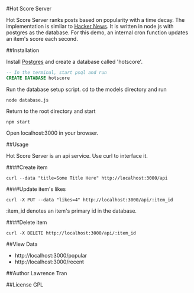 #Hot Score Server

Hot Score Server ranks posts based on popularity with a time decay. The implementation is similar to [Hacker News](https://news.ycombinator.com). It is written in node.js with postgres as the database. For this demo, an internal cron function updates an item's score each second.

##Installation

Install [Postgres](http://www.postgresql.org/download/) and create a database called 'hotscore'.

```SQL
-- In the terminal, start psql and run
CREATE DATABASE hotscore
```
Run the database setup script. cd to the models directory and run

```Node
node database.js
```

Return to the root directory and start
```Node
npm start
```
Open localhost:3000 in your browser.

##Usage

Hot Score Server is an api service. Use curl to interface it.

####Create item
```
curl --data "title=Some Title Here" http://localhost:3000/api
```
####Update item's likes
```
curl -X PUT --data "likes=4" http://localhost:3000/api/:item_id
```
:item_id denotes an item's primary id in the database.

####Delete item
```
curl -X DELETE http://localhost:3000/api/:item_id
```

##View Data
* http://localhost:3000/popular
* http://localhost:3000/recent

##Author
Lawrence Tran

##License
GPL
